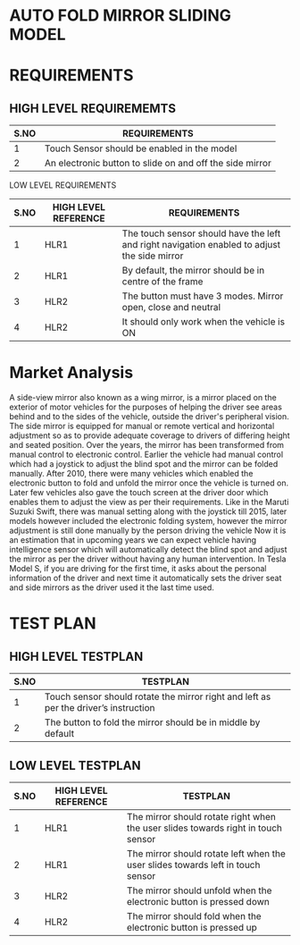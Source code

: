 # AUTO FOLD MIRROR SLIDING MODEL 
# REQUIREMENTS

## HIGH LEVEL REQUIREMEMTS

|S.NO|REQUIREMENTS|
|----|------------|
|1 |Touch Sensor should be enabled in the model |
|2 |An electronic button to slide on and off the side mirror  |

LOW LEVEL REQUIREMENTS

|S.NO|HIGH LEVEL REFERENCE|REQUIREMENTS|
|----|--------------------|------------|
|1 |HLR1 |The touch sensor should have the left and right navigation enabled to adjust the side mirror |
|2 |HLR1 |By default, the mirror should be in centre of the frame |
|3 |HLR2 |The button must have 3 modes. Mirror open, close and neutral |
|4 |HLR2 |It should only work when the vehicle is ON |

# Market Analysis
A side-view mirror also known as a wing mirror, is a mirror placed on the exterior of motor vehicles for the purposes of helping the driver see areas behind and to the sides of the vehicle, outside the driver's peripheral vision. 
The side mirror is equipped for manual or remote vertical and horizontal adjustment so as to provide adequate coverage to drivers of differing height and seated position.
Over the years, the mirror has been transformed from manual control to electronic control. Earlier the vehicle had manual control which had a joystick to adjust the blind spot and the mirror can be folded manually.
After 2010, there were many vehicles which enabled the electronic button to fold and unfold the mirror once the vehicle is turned on. Later few vehicles also gave the touch screen at the driver door which enables them to adjust the view as per their requirements. Like in the Maruti Suzuki Swift, there was manual setting along with the joystick till 2015, later models however included the electronic folding system, however the mirror adjustment is still done manually by the person driving the vehicle
Now it is an estimation that in upcoming years we can expect vehicle having intelligence sensor which will automatically detect the blind spot and adjust the mirror as per the driver without having any human intervention. In Tesla Model S, if you are driving for the first time, it asks about the personal information of the driver and next time it automatically sets the driver seat and side mirrors as the driver used it the last time used. 

# TEST PLAN

## HIGH LEVEL TESTPLAN
|S.NO|TESTPLAN|
|----|--------|
|1|Touch sensor should rotate the mirror right and left as per the driver’s instruction|
|2|The button to fold the mirror should be in middle by default| 

## LOW LEVEL TESTPLAN
|S.NO|HIGH LEVEL REFERENCE|TESTPLAN|
|----|--------------------|--------|
|1|HLR1|The mirror should rotate right when the user slides towards right in touch sensor|
|2|HLR1|The mirror should rotate left when the user slides towards left in touch sensor|
|3|HLR2|The mirror should unfold when the electronic button is pressed down|
|4|HLR2|The mirror should fold when the electronic button is pressed up|



